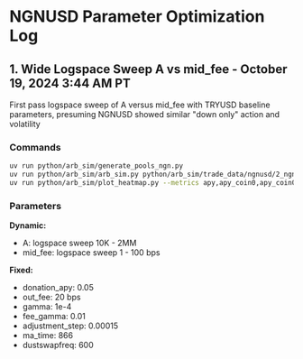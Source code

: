 # NGNUSD Parameter Optimization Log

## 1. Wide Logspace Sweep A vs mid_fee - October 19, 2024 3:44 AM PT
First pass logspace sweep of A versus mid_fee with TRYUSD baseline parameters, presuming NGNUSD showed similar "down only" action and volatility 

### Commands
```bash
uv run python/arb_sim/generate_pools_ngn.py
uv run python/arb_sim/arb_sim.py python/arb_sim/trade_data/ngnusd/2_ngnusd_json_converted.json --dustswapfreq 600 -n 10 --candle-filter 10.0
uv run python/arb_sim/plot_heatmap.py --metrics apy,apy_coin0,apy_coin0_boost,xcp_profit,vp,vp_boosted,avg_pool_fee,n_rebalances,trades,total_notional_coin0,apy_geom_mean,apy_geom_mean_net,avg_rel_bps,tw_slippage,tw_liq_density --ncol 5 --font-size 28 --out python/arb_sim/param_search_results/ngnusd/1_A_mid_fee_wide_logspace_sweeps/ngnusd_heatmap.png
```

### Parameters

**Dynamic:**
- A: logspace sweep 10K - 2MM
- mid_fee: logspace sweep 1 - 100 bps

**Fixed:**
- donation_apy: 0.05
- out_fee: 20 bps
- gamma: 1e-4
- fee_gamma: 0.01
- adjustment_step: 0.00015
- ma_time: 866
- dustswapfreq: 600

